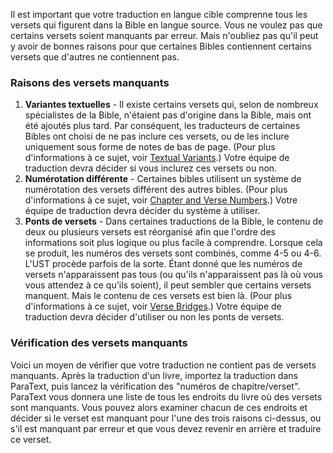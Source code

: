 Il est important que votre traduction en langue cible comprenne tous les versets qui figurent dans la Bible en langue source. Vous ne voulez pas que certains versets soient manquants par erreur. Mais n'oubliez pas qu'il peut y avoir de bonnes raisons pour que certaines Bibles contiennent certains versets que d'autres ne contiennent pas.

### Raisons des versets manquants

1. **Variantes textuelles** - Il existe certains versets qui, selon de nombreux spécialistes de la Bible, n'étaient pas d'origine dans la Bible, mais ont été ajoutés plus tard. Par conséquent, les traducteurs de certaines Bibles ont choisi de ne pas inclure ces versets, ou de les inclure uniquement sous forme de notes de bas de page. (Pour plus d'informations à ce sujet, voir [Textual Variants](../../translate/translate-textvariants/01.md).) Votre équipe de traduction devra décider si vous inclurez ces versets ou non.
1. **Numérotation différente** - Certaines bibles utilisent un système de numérotation des versets différent des autres bibles. (Pour plus d'informations à ce sujet, voir [Chapter and Verse Numbers](../../translate/translate-chapverse/01.md).) Votre équipe de traduction devra décider du système à utiliser.
1. **Ponts de versets** - Dans certaines traductions de la Bible, le contenu de deux ou plusieurs versets est réorganisé afin que l'ordre des informations soit plus logique ou plus facile à comprendre. Lorsque cela se produit, les numéros des versets sont combinés, comme 4-5 ou 4-6. L'UST procède parfois de la sorte. Étant donné que les numéros de versets n'apparaissent pas tous (ou qu'ils n'apparaissent pas là où vous vous attendez à ce qu'ils soient), il peut sembler que certains versets manquent. Mais le contenu de ces versets est bien là. (Pour plus d'informations à ce sujet, voir [Verse Bridges](../../translate/translate-versebridge/01.md).) Votre équipe de traduction devra décider d'utiliser ou non les ponts de versets.

### Vérification des versets manquants

Voici un moyen de vérifier que votre traduction ne contient pas de versets manquants. Après la traduction d'un livre, importez la traduction dans ParaText, puis lancez la vérification des "numéros de chapitre/verset". ParaText vous donnera une liste de tous les endroits du livre où des versets sont manquants. Vous pouvez alors examiner chacun de ces endroits et décider si le verset est manquant pour l'une des trois raisons ci-dessus, ou s'il est manquant par erreur et que vous devez revenir en arrière et traduire ce verset.
